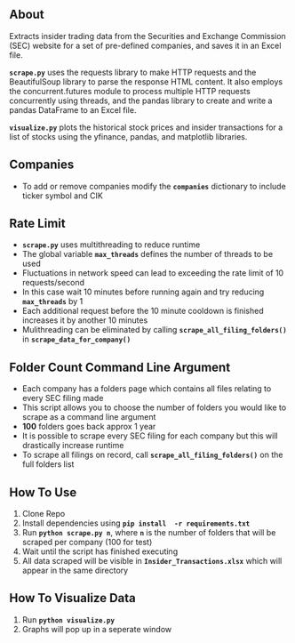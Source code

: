 ## About
Extracts insider trading data from the Securities and Exchange Commission (SEC) website for a set of pre-defined companies, and saves it in an Excel file.

**`scrape.py`** uses the requests library to make HTTP requests and the BeautifulSoup library to parse the response HTML content. It also employs the concurrent.futures module to process multiple HTTP requests concurrently using threads, and the pandas library to create and write a pandas DataFrame to an Excel file.

**`visualize.py`** plots the historical stock prices and insider transactions for a list of stocks using the yfinance, pandas, and matplotlib libraries. 

## Companies
- To add or remove companies modify the **`companies`** dictionary to include ticker symbol and CIK

## Rate Limit 
- **`scrape.py`** uses multithreading to reduce runtime
- The global variable **`max_threads`** defines the number of threads to be used
- Fluctuations in network speed can lead to exceeding the rate limit of 10 requests/second
- In this case wait 10 minutes before running again and try reducing **`max_threads`** by 1
- Each additional request before the 10 minute cooldown is finished increases it by another 10 minutes
- Mulithreading can be eliminated by calling **`scrape_all_filing_folders()`** in **`scrape_data_for_company()`**

## Folder Count Command Line Argument
- Each company has a folders page which contains all files relating to every SEC filing made 
- This script allows you to choose the number of folders you would like to scrape as a command line argument
- **100** folders goes back approx 1 year
- It is possible to scrape every SEC filing for each company but this will drastically increase runtime 
- To scrape all filings on record, call **`scrape_all_filing_folders()`** on the full folders list

## How To Use 
1. Clone Repo
2. Install dependencies using **`pip install  -r requirements.txt`**
3. Run **`python scrape.py n`**, where **`n`** is the number of folders that will be scraped per company (100 for test)
4. Wait until the script has finished executing
5. All data scraped will be visible in **`Insider_Transactions.xlsx`** which will appear in the same directory

## How To Visualize Data
1. Run **`python visualize.py`** 
2. Graphs will pop up in a seperate window
